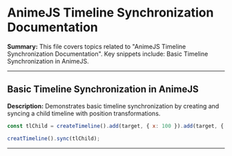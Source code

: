 # AnimeJS Timeline Synchronization Documentation

**Summary:** This file covers topics related to "AnimeJS Timeline Synchronization Documentation". Key snippets include: Basic Timeline Synchronization in AnimeJS.

---

## Basic Timeline Synchronization in AnimeJS

**Description:** Demonstrates basic timeline synchronization by creating and syncing a child timeline with position transformations.

```javascript
const tlChild = createTimeline().add(target, { x: 100 }).add(target, { y: 100 });

creatTimeline().sync(tlChild);
```

---